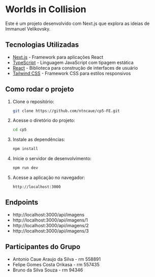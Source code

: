 # Worlds in Collision

Este é um projeto desenvolvido com Next.js que explora as ideias de Immanuel Velikovsky.

## Tecnologias Utilizadas

- [Next.js](https://nextjs.org/) - Framework para aplicações React
- [TypeScript](https://www.typescriptlang.org/) - Linguagem JavaScript com tipagem estática
- [React](https://reactjs.org/) - Biblioteca para construção de interfaces de usuário
- [Tailwind CSS](https://tailwindcss.com/) - Framework CSS para estilos responsivos

## Como rodar o projeto

1. Clone o repositório:

   ```bash
   git clone https://github.com/ntncaue/cp5-FE.git
   ```

2. Acesse o diretório do projeto:

   ```cmd
   cd cp5
   ```

3. Instale as dependências:

   ```cmd
   npm install
   ```

4. Inicie o servidor de desenvolvimento:

   ```bash
   npm run dev
   ```

5. Acesse a aplicação no navegador:
   ```
   http://localhost:3000
   ```

## Endpoints

- http://localhost:3000/api/imagens
- http://localhost:3000/api/imagens/1
- http://localhost:3000/api/imagens/2
- http://localhost:3000/api/imagens/3

## Participantes do Grupo

- Antonio Caue Araujo da Silva - rm 558891
- Felipe Gomes Costa Orikasa - rm 557435
- Bruno da Silva Souza - rm 94346
